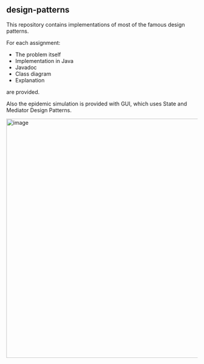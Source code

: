 
## design-patterns

This repository contains implementations of most of the famous design patterns. 

For each assignment:

- The problem itself
- Implementation in Java
- Javadoc
- Class diagram
- Explanation 

are provided.

Also the epidemic simulation is provided with GUI, which uses State and Mediator Design Patterns.

<img width="632" alt="image" src="https://user-images.githubusercontent.com/40280575/126047215-0508842c-6fb0-4261-8d69-513ae3aee68f.png">
